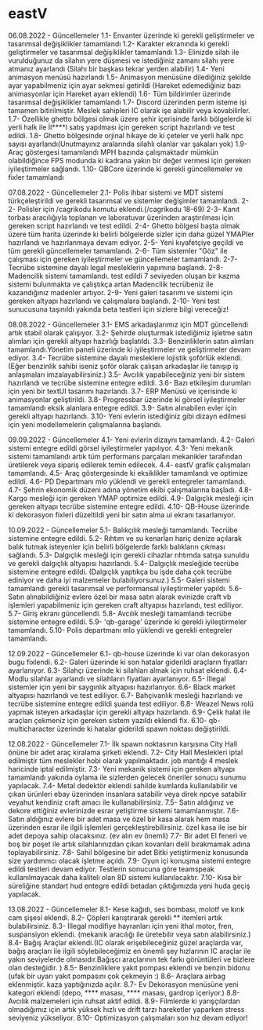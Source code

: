 # eastV

06.08.2022 - Güncellemeler
1.1- Envanter üzerinde ki gerekli geliştirmeler ve tasarımsal değişiklikler tamamlandı
1.2- Karakter ekranında ki gerekli geliştirmeler ve tasarımsal değişiklikler tamamlandı
1.3- Elinizde silah ile vurulduğunuz da silahın yere düşmesi ve istediğiniz zamanı silahı yere atmanız ayarlandı (Silahı bir başkası tekrar yerden alabilir)
1.4- Yeni animasyon menüsü hazırlandı
1.5- Animasyon menüsüne dilediğiniz şekilde ayar yapabilmeniz için ayar sekmesi getirildi (Hareket edemediğiniz bazı animasyonlar için Hareket ayarı eklendi)
1.6- Tüm bildirimler üzerinde tasarımsal değişiklikler tamamlandı
1.7- Discord üzerinden perm isteme işi tamamen bitirilmiştir. Meslek sahipleri IC olarak işe alabilir veya kovabilirler.
1.7- Özellikle ghetto bölgesi olmak üzere şehir içerisinde farklı bölgelerde ki yerli halk ile İl\*\*\*\*l satış yapılması için gereken script hazırlandı ve test edildi.
1.8- Ghetto bölgesinde orjinal hikaye de ki çeteler ve yerli halk npc sayısı ayarlandı(Unutmayınız aralarında silahlı olanlar var şakaları yok)
1.9- Araç göstergesi tamamlandı MPH bazında çalışmaktadır mümkün olabildiğince FPS modunda ki kadrana yakın bir değer vermesi için gereken iyileştirmeler sağlandı.
1.10- QBCore üzerinde ki gerekli güncellemeler ve fixler tamamlandı

07.08.2022 - Güncellemeler
2.1- Polis ihbar sistemi ve MDT sistemi türkçeleştirildi ve gerekli tasarımsal ve sistemler değişimler tamamlandı.
2-2- Polisler için /cagrikodu komutu eklendi.(/cagrikodu 18-69)
2-3- Kanıt torbası aracılığıyla toplanan ve laboratuvar üzerinden araştırılması için gereken script hazırlandı ve test edildi.
2-4- Ghetto bölgesi başta olmak üzere tüm harita üzerinde ki belirli bölgelerde sizler için daha güzel YMAPler hazırlandı ve hazırlanmaya devam ediyor.
2-5- Yeni kıyafetçiye geçildi ve tüm gerekli güncellemeler tamamlandı.
2-6- Tüm sistemler "Göz" ile çalışması için gereken iyileştirmeler ve güncellemeler tamamlandı.
2-7- Tecrübe sistemine dayalı legal mesleklerin yapımına başlandı.
2-8- Madencilik sistemi tamamlandı. test edildi 7 seviyeden oluşan bir kazma sistemi bulunmakta ve çalıştıkça artan Madencilik tecrübeniz ile kazandığınız madenler artıyor.
2-9- Yeni galeri tasarımı ve sistemi için gereken altyapı hazırlandı ve çalışmalara başlandı.
2-10- Yeni test sunucusuna taşınıldı yakında beta testleri için sizlere bilgi vereceğiz!

08.08.2022 - Güncellemeler
3.1- EMS arkadaşlarımız için MDT güncellendi artık stabil olarak çalışıyor.
3.2- Şehirde oluşturmak istediğimiz işletme satın alımları için gerekli altyapı hazırlığı başlatıldı.
3.3- Benzinliklerin satın alımları tamamlandı.Yönetim paneli üzerinde ki iyileştirmeler ve geliştirmeler devam ediyor.
3.4- Tecrübe sistemine dayalı mesleklere lojistik şoförlük eklendi.(Eğer benzinlik sahibi iseniz şoför olarak çalışan arkadaşlar ile tanışıp iş anlaşmaları imzalayabilirsiniz.)
3.5- Avcılık yapabileceğiniz yeni bir sistem hazırlandı ve tecrübe sistemine entegre edildi.
3.6- Bazı etkileşim durumları için yeni bir textUI tasarımı hazırlandı.
3.7- ERP Menüsü ve içerisinde ki animasyonlar geliştirildi.
3.8- Progressbar üzerinde ki görsel iyileştirmeler tamamlandı eksik alanlara entegre edildi.
3.9- Satın alınabilen evler için gerekli altyapı hazırlandı.
3.10- Yeni evlerin istediğiniz gibi dizayn edilmesi için yeni modellemelerin çalışmalarına başlandı.

09.09.2022 - Güncellemeler
4.1- Yeni evlerin dizaynı tamamlandı.
4.2- Galeri sistemi entegre edildi görsel iyileştirmeler yapılıyor.
4.3- Yeni mekanik sistemi tamamlandı artık tüm performans parçaları mekanikler tarafından üretilerek veya sipariş edilerek temin edilecek.
4.4- eastV grafik çalışmaları tamamlandı.
4.5- Araç göstergesinde ki eksiklikler tamamlandı ve optimize edildi.
4.6- PD Departmanı mlo yüklendi ve gerekli entegreler tamamlandı.
4.7- Şehrin ekonomik düzeni adına yönetim ekibi çalışmalarına başladı.
4.8- Kargo mesleği için gereken YMAP optimize edildi.
4.9- Dalgıçlık mesleği için gereken altyapı tecrübe sistemine entegre edildi.
4.10- QB-House üzerinde ki dekorasyon fixleri düzeltildi yeni bir satın alma ui ekranı tasarlanıyor.

10.09.2022 - Güncellemeler
5.1- Balıkçılık mesleği tamamlandı. Tecrübe sistemine entegre edildi.
5.2- Rıhtım ve su kenarları hariç denize açılarak balık tutmak isteyenler için belirli bölgelerde farklı balıkların çıkması sağlandı.
5.3- Dalgıçlık mesleği için gerekli cihazlar rıhtımda satışa sunuldu ve gerekli dalgıçlık altyapısı hazırlandı.
5.4- Dalgıçlık mesleğide tecrübe sistemine entegre edildi. (Dalgıçlık yaptıkça bu işde daha çok tecrübe ediniyor ve daha iyi malzemeler bulabiliyorsunuz.)
5.5- Galeri sistemi tamamlandı gerekli tasarımsal ve performansal iyileştirmeler yapıldı.
5.6- Satın alınabildiğiniz evlere özel bir masa satın alarak evinizde craft vb işlemleri yapabilmeniz için gereken craft altyapısı hazırlandı, test ediliyor.
5.7- Giriş ekranı güncellendi.
5.8- Avcılık mesleği tamamlandı tecrübe sistemine entegre edildi.
5.9- 'qb-garage' üzerinde ki gerekli iyileştirmeler tamamlandı.
5.10- Polis departmanı mlo yüklendi ve gerekli entegreler tamamlandı.

12.09.2022 - Güncellemeler
6.1- qb-house üzerinde ki var olan dekorasyon bugu fixlendi.
6.2- Galeri üzerinde ki son hatalar giderildi araçların fiyatları ayarlanıyor.
6.3- Silahçı üzerinde ki silahları almak için ruhsat eklendi.
6.4- Modlu silahlar ayarlandı ve silahların fiyatları ayarlanıyor.
6.5- İllegal sistemler için yeni bir saygınlık altyapısı hazırlanıyor.
6.6- Black market altyapısı hazırlandı ve test ediliyor.
6.7- Bahçivanlık mesleği hazırlandı ve tecrübe sistemine entegre edildi şuanda test ediliyor.
6.8- Weazel News rolü yapmak isteyen arkadaşlar için gerekli altyapı hazırlandı.
6.9- Çelik halat ile araçları çekmeniz için gereken sistem yazıldı eklendi fix.
6.10- qb-multicharacter üzerinde ki hatalar giderildi spawn noktası değiştirildi.

12.08.2022 - Güncellemeler
7.1- İlk spawn noktasının karşısına City Hall önüne bir adet araç kiralama şirketi eklendi.
7.2- City Hall Meslekleri iptal edilmiştir tüm meslekler hobi olarak yapılmaktadır. job mantığı 4 meslek haricinde iptal edilmiştir.
7.3- Yeni mekanik sistemi için gereken altyapı tamamlandı yakında oylama ile sizlerden gelecek öneriler sonucu sunumu yapılacak.
7.4- Metal dedektör eklendi sahilde kumlarda kullanılabilir ve çıkan ürünleri ebay üzerinden insanlara satabilir veya direk npcye satabilir veyahut kendiniz craft amacı ile kullanabilirsiniz.
7.5- Satın aldığınız ve dekore ettiğiniz evlerinizde esrar yetiştirme sistemi tamamlanmıştır.
7.6- Satın aldığınız evlere bir adet masa ve özel bir kasa alarak hem masa üzerinden esrar ile ilgili işlemleri gerçekleştirebilirsiniz. özel kasa ile ise bir adet depoya sahip olacaksınız. (ev alın ev önemli)
7.7- Bir adet El feneri ve boş bir poşet ile artık silahlarınızdan çıkan kovanları delil bırakmamak adına toplayabilirsiniz.
7.8- Sahil bölgesine bir adet Bitki yetiştirmeniz konusunda size yardımmcı olacak işletme açıldı.
7.9- Oyun içi konuşma sistemi entegre edildi testleri devam ediyor. Testlerin sonucuna göre teamspeak kullanılmayacak daha kaliteli olan 8D sistemi kullanılacaktır.
7.10- Kısa bir süreliğine standart hud entegre edildi betadan çıktığımızda yeni huda geçiş yapılacak.

13.08.2022 - Güncellemeler
8.1- Kese kağıdı, ses bombası, molotf ve kırık cam şişesi eklendi.
8.2- Çöpleri karıştırarak gerekli ** itemleri artık bulabilirsiniz.
8.3- İllegal modifiye hayranları için yeni ithal motor, fren, suspansiyon eklendi. (mekanik aracılığı ile üretebilir veya satın alabilirsiniz.)
8.4- Bağış Araçlar eklendi.(IC olarak erişebileceğiniz güzel araçlarda var, bağış araçları ile ilgili söylebileceğimiz en önemli şey hızlarının IC araçlar ile yakın seviyelerde olmasıdır.Bağışcı araçlarının tek farkı görüntüleri ve bizlere olan desteğidir. )
8.5- Benzinliklere yakıt pompası eklendi ve benzin bidonu (ufak bir uyarı yakıt pompasını çok çekmeyin :)
8.6- Araçlara airbag eklenmiştir. kaza yaptığınızda açılır.
8.7- Ev Dekorasyon menüsüne yeni kategori eklendi (depo, \*\*** masası, \*\*\*\* masası, gardrop içeriyor.)
8.8- Avcılık malzemeleri için ruhsat aktif edildi.
8.9- Filmlerde ki yarışçılardan olmadığımız için artık yüksek hızlı ve drift tarzı hareketler yaparken stress seviyeniz yükseliyor.
8.10- Optimizasyon çalışmaları son hız devam ediyor!
